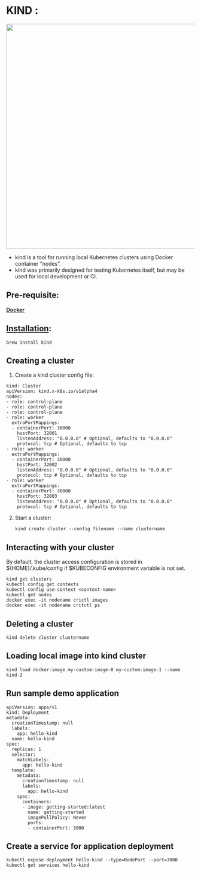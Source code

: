 # KIND :

<p align="center">
<img src="https://github.com/user-attachments/assets/85f324ef-da5c-47d7-b4e4-8dee08c4e450"  width="600" align=center>
</p>

- kind is a tool for running local Kubernetes clusters using Docker container “nodes”.
- kind was primarily designed for testing Kubernetes itself, but may be used for local development or CI.

## Pre-requisite:
<b>[Docker](https://docs.docker.com/get-started/get-docker/)</b>

## [Installation](https://kind.sigs.k8s.io/docs/user/quick-start/#installation):
```
brew install kind
```

## Creating a cluster
1. Create a kind cluster config file:
```
kind: Cluster
apiVersion: kind.x-k8s.io/v1alpha4
nodes:
- role: control-plane
- role: control-plane
- role: control-plane
- role: worker
  extraPortMappings:
  - containerPort: 30000
    hostPort: 32001
    listenAddress: "0.0.0.0" # Optional, defaults to "0.0.0.0"
    protocol: tcp # Optional, defaults to tcp
- role: worker
  extraPortMappings:
  - containerPort: 30000
    hostPort: 32002
    listenAddress: "0.0.0.0" # Optional, defaults to "0.0.0.0"
    protocol: tcp # Optional, defaults to tcp
- role: worker
  extraPortMappings:
  - containerPort: 30000
    hostPort: 32003
    listenAddress: "0.0.0.0" # Optional, defaults to "0.0.0.0"
    protocol: tcp # Optional, defaults to tcp
```

2. Start a cluster:
   ```
   kind create cluster --config filename --name clustername
   ```

## Interacting with your cluster
By default, the cluster access configuration is stored in ${HOME}/.kube/config if $KUBECONFIG environment variable is not set.
```
kind get clusters
kubectl config get contexts
kubectl config use-context <context-name>
kubectl get nodes
docker exec -it nodename crictl images
docker exec -it nodename critctl ps
```

## Deleting a cluster
```
kind delete cluster clustername
```

## Loading local image into kind cluster
```
kind load docker-image my-custom-image-0 my-custom-image-1 --name kind-2
```

## Run sample demo application
```
apiVersion: apps/v1
kind: Deployment
metadata:
  creationTimestamp: null
  labels:
    app: hello-kind
  name: hello-kind
spec:
  replicas: 1
  selector:
    matchLabels:
      app: hello-kind
  template:
    metadata:
      creationTimestamp: null
      labels:
        app: hello-kind
    spec:
      containers:
      - image: getting-started:latest
        name: getting-started
        imagePullPolicy: Never
        ports:
        - containerPort: 3000
```


## Create a service for application deployment
```
kubectl expose deployment hello-kind --type=NodePort --port=3000
kubectl get services hello-kind
```
